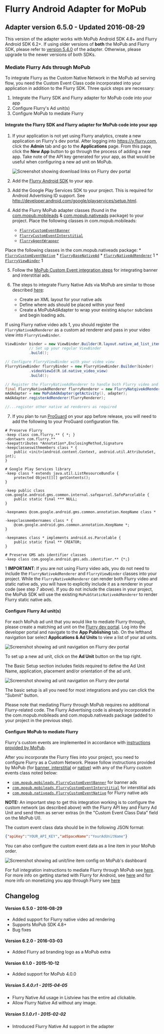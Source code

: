 Flurry Android Adapter for MoPub
=================================

Adapter version 6.5.0 - Updated 2016-08-29
------------------------------------------

This version of the adapter works with MoPub Android SDK 4.8+ and Flurry Android SDK 6.2+. If using older versions of **both**
the MoPub and Flurry SDK, please refer to [version 5.4.0](https://github.com/flurry/FlurryAdapterForMoPubAndroid/tree/v5.4.0_for_mopub_pre_4.0.0) of the adapter. 
Otherwise, please upgrade to the newer versions of both SDKs.

###  Mediate Flurry Ads through MoPub

To integrate Flurry as the Custom Native Network in the MoPub ad serving flow, you need the
Custom Event Class code incorporated into your application in addition to the Flurry SDK.
Three quick steps are necessary:

1. Integrate the Flurry SDK and Flurry adapter for MoPub code into your app
2. Configure Flurry's Ad unit(s)
3. Configure MoPub to mediate Flurry

#### Integrate the Flurry SDK and Flurry adapter for MoPub code into your app

1. If your application is not yet using Flurry analytics, create a new application on Flurry's
dev portal. After logging into https://y.flurry.com, click the **Admin**  tab and go to the **Applications** page. 
From this page, click the **New App** button to go through the process of adding a new app. Take note of the API key 
generated for your app, as that would be useful when configuring a new ad unit on MoPub.

    ![Screenshot showing download links on Flurry dev portal](imgs/add_project_link.png)

2. Add the [Flurry Android SDK](https://developer.yahoo.com/flurry/docs/integrateflurry/android/#install-flurry-android-sdk) to your app.

3. Add the Google Play Services SDK to your project. This is required for Android Advertising ID
support. See http://developer.android.com/google/playservices/setup.html.

4. Add the Flurry MoPub adapter classes (found in the [com.mopub.mobileads](src/com/mopub/mobileads)
& [com.mopub.nativeads](src/com/mopub/nativeads) package) to your project. Place the following
classes in com.mopub.mobileads:
    * [`FlurryCustomEventBanner`](src/com/mopub/mobileads/FlurryCustomEventBanner.java)
    * [`FlurryCustomEventInterstitial`](src/com/mopub/mobileads/FlurryCustomEventInterstitial.java)
    * [`FlurryAgentWrapper`](src/com/mopub/mobileads/FlurryAgentWrapper.java)

 Place the following classes in the com.mopub.nativeads package:
    * [`FlurryCustomEventNative`](src/com/mopub/nativeads/FlurryCustomEventNative.java)
    * [`FlurryBaseNativeAd`](src/com/mopub/nativeads/FlurryBaseNativeAd.java)
    * [`FlurryNativeAdRenderer`](src/com/mopub/nativeads/FlurryNativeAdRenderer.java) <super>1</super>
    * [`FlurryViewBinder`](src/com/mopub/nativeads/FlurryViewBinder.java) <super>1<super>

5. Follow the [MoPub Custom Event integration steps](https://github.com/mopub/mopub-android-sdk/wiki/Integrating-Third-Party-Ad-Networks)
for integrating banner and interstitial ads.

6. The steps to integrate Flurry Native Ads via MoPub are similar to those described [here](https://github.com/mopub/mopub-android-sdk/wiki/Native-Ads-Integration):
    * Create an XML layout for your native ads
    * Define where ads should be placed within your feed
    * Create a MoPubAdAdapter to wrap your existing `Adapter` subclass and begin loading ads.
 
 If using Flurry native video ads <super>1</super>, you should register the `FlurryNativeAdRenderer` as a custom ad renderer and pass in your video view into
 `FlurryViewBinder`.

 ```java
 ViewBinder binder = new ViewBinder.Builder(R.layout.native_ad_list_item)
            // Set up your regular ViewBinder
            .build();

 // Configure FlurryViewBinder with your video view
 FlurryViewBinder flurryBinder = new FlurryViewBinder.Builder(binder)
            .videoViewId(R.id.native_video_view)
            .build();

 // Register the FlurryNativeAdRenderer to handle both Flurry video and static native ads
 final FlurryNativeAdRenderer flurryRenderer = new FlurryNatqiveAdRenderer(flurryBinder);
 mAdAdapter = new MoPubAdAdapter(getActivity(), adapter);
 mAdAdapter.registerAdRenderer(flurryRenderer);
 
 //...register other native ad renderers as required
 ```

7. If you plan to run [ProGuard](http://developer.android.com/tools/help/proguard.html) on your app
before release, you will need to add the following to your ProGuard configuration file.

 ```
 # Preserve Flurry
 -keep class com.flurry.** { *; }
 -dontwarn com.flurry.**
 -keepattributes *Annotation*,EnclosingMethod,Signature
 -keepclasseswithmembers class * {
     public <init>(android.content.Context, android.util.AttributeSet, int);
 }

 # Google Play Services library
 -keep class * extends java.util.ListResourceBundle {
     protected Object[][] getContents();
 }

 -keep public class com.google.android.gms.common.internal.safeparcel.SafeParcelable {
     public static final *** NULL;
 }

 -keepnames @com.google.android.gms.common.annotation.KeepName class *

 -keepclassmembernames class * {
     @com.google.android.gms.common.annotation.KeepName *;
 }

 -keepnames class * implements android.os.Parcelable {
     public static final ** CREATOR;
 }

 # Preserve GMS ads identifier classes
 -keep class com.google.android.gms.ads.identifier.** {*;}
 ```

<super>1</super> __IMPORTANT__: If you are not using Flurry video ads, you do not need to include the 
`FlurryNativeAdRenderer` and `FlurryViewBinder` classes into your project. While the `FlurryNativeAdRenderer` can render
both Flurry video and static native ads, you will have to explicitly include it as a renderer in your code 
(see step 7 above). If you do not include the classes in your project, the MoPub SDK will use the existing 
`MoPubStaticNativeAdRenderer` to render Flurry static native ads.

#### Configure Flurry Ad unit(s)

For each MoPub ad unit that you would like to mediate Flurry through, please create a matching ad
unit on the [Flurry dev portal](https://y.flurry.com). Log into the developer portal and navigate
to the **App Publishing** tab. On the lefthand navigation bar select **Applications & Ad Units** to 
view a list of your ad units.

![Screenshot showing ad unit navigation on Flurry dev portal](imgs/ad_unit_navigation.png)

To set up a new ad unit, click on the **Ad Unit** button on the top right. 

The Basic Setup section includes fields required to define the Ad Unit Name, application,
placement and/or orientation of the ad unit.

![Screenshot showing ad unit navigation on Flurry dev portal](imgs/native_ad_setup.png)

The basic setup is all you need for most integrations and you can click the "Submit" button.

Please note that mediating Flurry through MoPub requires no additional Flurry-related code.
The Flurry Advertising code is already incorporated in the com.mopub.mobileads and
com.mopub.nativeads package (added to your project in the previous step).

#### Configure MoPub to mediate Flurry

Flurry's custom events are implemented in accordance with [instructions provided by MoPub](https://github.com/mopub/mopub-android-sdk/wiki/Custom-Events).

After you incorporate the Flurry files into your project, you need to
configure Flurry as a Custom Network. Please follow instructions provided by MoPub 
(for [banner, interstitial](https://dev.twitter.com/mopub/ui-setup/custom-network-setup) or 
[native](https://dev.twitter.com/mopub/ui-setup/network-setup-custom-native)) with any of the Flurry custom events class noted below:

* [`com.mopub.mobileads.FlurryCustomEventBanner`](src/com/mopub/mobileads/FlurryCustomEventBanner.java)
 for banner ads
* [`com.mopub.mobileads.FlurryCustomEventInterstitial`](src/com/mopub/mobileads/FlurryCustomEventInterstitial.java)
  for interstitial ads
* [`com.mopub.nativeads.FlurryCustomEventNative`](src/com/mopub/nativeads/FlurryCustomEventNative.java)
 for Flurry native ads

**NOTE:** An important step to get this integration working is to configure the custom network (as described above) with the
Flurry API key and Flurry Ad Unit and send them as server extras (in the "Custom Event Class Data" field on the MoPub UI).

The custom event class data should be in the following JSON format:

```json
{"apiKey":"YOUR_API_KEY","adSpaceName":"YourAdUnitName"}
```

You can also configure the custom event data as a line item in your MoPub order.

![Screenshot showing ad unit/line item config on MoPub's dashboard](imgs/mopub_line_item_config.png)

For full integration instructions to mediate Flurry through MoPub see
[here](https://developer.yahoo.com/flurry/docs/publisher/mediation/mopub/android/). 
For more info on getting started with Flurry for Android, see
[here](https://developer.yahoo.com/flurry/docs/integrateflurry/android/)
and for more info on monetizing you app through Flurry see
[here](https://developer.yahoo.com/flurry/docs/publisher/code/android-ad-publishing/)

Changelog
---------
#### Version 6.5.0 - 2016-08-29
* Added support for Flurry native video ad rendering
* Supports MoPub SDK 4.8+
* Bug fixes

#### Version 6.2.0 - 2016-03-03
* Added Flurry ad branding logo as a MoPub extra

#### Version 6.1.0 - 2015-10-12
* Added support for MoPub 4.0.0

##### Version 5.4.0.r1 - 2015-04-05
* Flurry Native Ad usage in Listview has the entire ad clickable.
* Allow Flurry Native Ad without any image.

##### Version 5.1.0.r1 - 2015-02-02
* Introduced Flurry Native Ad support in the adapter
